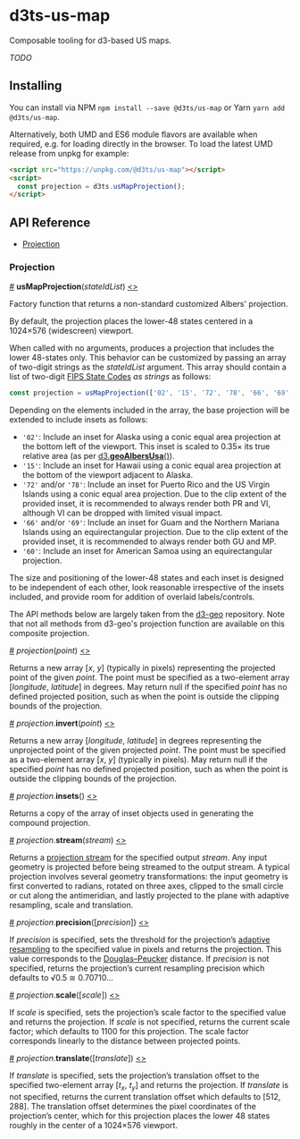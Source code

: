 # d3ts-us-map
Composable tooling for d3-based US maps.

*TODO*

## Installing

You can install via NPM `npm install --save @d3ts/us-map` or Yarn `yarn add @d3ts/us-map`.

Alternatively, both UMD and ES6 module flavors are available when required, e.g. for loading directly in the browser. To load the latest UMD release from unpkg for example:

```html
<script src="https://unpkg.com/@d3ts/us-map"></script>
<script>
  const projection = d3ts.usMapProjection();
</script>
```

## API Reference

* [Projection](#projection)

### Projection

<a href="#usMapProjection" name="usMapProjection">#</a> <b>usMapProjection</b>(*stateIdList*) [<>](https://github.com/bratter/us-map/blob/master/src/projection/projection.ts "Source")

Factory function that returns a non-standard customized Albers' projection.

By default, the projection places the lower-48 states centered in a 1024×576 (widescreen) viewport.

When called with no arguments, produces a projection that includes the lower 48-states only. This behavior can be customized by passing an array of two-digit strings as the *stateIdList* argument. This array should contain a list of two-digit [FIPS State Codes](https://en.wikipedia.org/wiki/Federal_Information_Processing_Standard_state_code) *as strings* as follows:

```javascript
const projection = usMapProjection(['02', '15', '72', '78', '66', '69', '60']);
```

Depending on the elements included in the array, the base projection will be extended to include insets as follows:
* `'02'`: Include an inset for Alaska using a conic equal area projection at the bottom left of the viewport. This inset is scaled to 0.35× its true relative area (as per [d3.**geoAlbersUsa**()](https://github.com/d3/d3-geo#geoAlbersUsa)).
* `'15'`: Include an inset for Hawaii using a conic equal area projection at the bottom of the viewport adjacent to Alaska.
* `'72'` and/or `'78'`: Include an inset for Puerto Rico and the US Virgin Islands using a conic equal area projection. Due to the clip extent of the provided inset, it is recommended to always render both PR and VI, although VI can be dropped with limited visual impact.
* `'66'` and/or `'69'`: Include an inset for Guam and the Northern Mariana Islands using an equirectangular projection. Due to the clip extent of the provided inset, it is recommended to always render both GU and MP.
* `'60'`: Include an inset for American Samoa using an equirectangular projection.

The size and positioning of the lower-48 states and each inset is designed to be independent of each other, look reasonable irrespective of the insets  included, and provide room for addition of overlaid labels/controls.

The API methods below are largely taken from the [d3-geo](https://github.com/d3/d3-geo#readme "d3-geo") repository. Note that not all methods from d3-geo's projection function are available on this composite projection.

<a href="#_projection" name="_projection">#</a> <i>projection</i>(<i>point</i>) [<>](https://github.com/bratter/us-map/blob/master/src/projection/projection.ts "Source")

Returns a new array \[*x*, *y*\] (typically in pixels) representing the projected point of the given *point*. The point must be specified as a two-element array \[*longitude*, *latitude*\] in degrees. May return null if the specified *point* has no defined projected position, such as when the point is outside the clipping bounds of the projection.

<a href="#projection_invert" name="projection_invert">#</a> <i>projection</i>.<b>invert</b>(<i>point</i>) [<>](https://github.com/bratter/us-map/blob/master/src/projection/projection.ts "Source")

Returns a new array \[*longitude*, *latitude*\] in degrees representing the unprojected point of the given projected *point*. The point must be specified as a two-element array \[*x*, *y*\] (typically in pixels). May return null if the specified *point* has no defined projected position, such as when the point is outside the clipping bounds of the projection.

<a href="#projection_insets" name="projection_insets">#</a> <i>projection</i>.<b>insets</b>() [<>](https://github.com/bratter/us-map/blob/master/src/projection/projection.ts "Source")

Returns a copy of the array of inset objects used in generating the compound projection.

<a href="#projection_stream" name="projection_stream">#</a> <i>projection</i>.<b>stream</b>(<i>stream</i>) [<>](https://github.com/bratter/us-map/blob/master/src/projection/projection.ts "Source")

Returns a [projection stream](#streams) for the specified output *stream*. Any input geometry is projected before being streamed to the output stream. A typical projection involves several geometry transformations: the input geometry is first converted to radians, rotated on three axes, clipped to the small circle or cut along the antimeridian, and lastly projected to the plane with adaptive resampling, scale and translation.

<a href="#projection_precision" name="projection_precision">#</a> <i>projection</i>.<b>precision</b>([<i>precision</i>]) [<>](https://github.com/bratter/us-map/blob/master/src/projection/projection.ts "Source")

If *precision* is specified, sets the threshold for the projection’s [adaptive resampling](https://bl.ocks.org/mbostock/3795544) to the specified value in pixels and returns the projection. This value corresponds to the [Douglas–Peucker](https://en.wikipedia.org/wiki/Ramer–Douglas–Peucker_algorithm) distance. If *precision* is not specified, returns the projection’s current resampling precision which defaults to √0.5 ≅ 0.70710…


<a href="#projection_scale" name="projection_scale">#</a> <i>projection</i>.<b>scale</b>([<i>scale</i>]) [<>](https://github.com/bratter/us-map/blob/master/src/projection/projection.ts "Source")

If *scale* is specified, sets the projection’s scale factor to the specified value and returns the projection. If *scale* is not specified, returns the current scale factor; which defaults to 1100 for this projection. The scale factor corresponds linearly to the distance between projected points.

<a href="#projection_translate" name="projection_translate">#</a> <i>projection</i>.<b>translate</b>([<i>translate</i>]) [<>](https://github.com/bratter/us-map/blob/master/src/projection/projection.ts "Source")

If *translate* is specified, sets the projection’s translation offset to the specified two-element array [<i>t<sub>x</sub></i>, <i>t<sub>y</sub></i>] and returns the projection. If *translate* is not specified, returns the current translation offset which defaults to [512, 288]. The translation offset determines the pixel coordinates of the projection’s center, which for this projection places the lower 48 states roughly in the center of a 1024×576 viewport.
